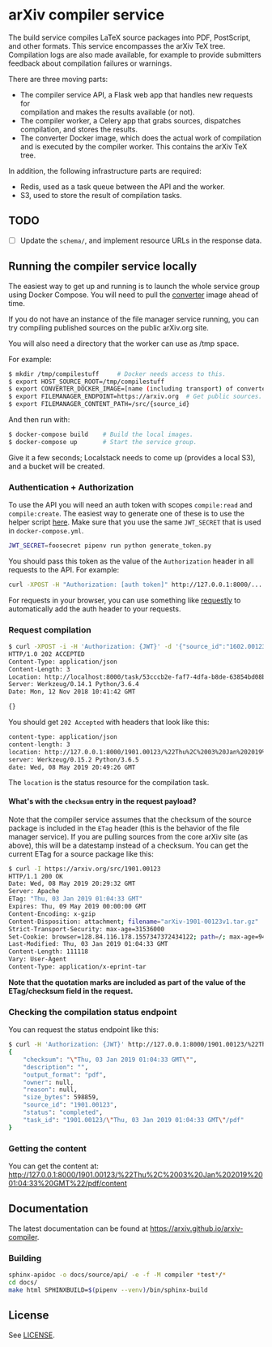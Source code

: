 # arXiv compiler service

The build service compiles LaTeX source packages into PDF, PostScript,
and other formats. This service encompasses the arXiv TeX tree. Compilation
logs are also made available, for example to provide submitters feedback about
compilation failures or warnings.

There are three moving parts:
- The compiler service API, a Flask web app that handles new requests for  
  compilation and makes the results available (or not).
- The compiler worker, a Celery app that grabs sources, dispatches compilation,
  and stores the results.
- The converter Docker image, which does the actual work of compilation and is
  executed by the compiler worker. This contains the arXiv TeX tree.

In addition, the following infrastructure parts are required:
- Redis, used as a task queue between the API and the worker.
- S3, used to store the result of compilation tasks.

## TODO

- [ ] Update the ``schema/``, and implement resource URLs in the response data.

## Running the compiler service locally

The easiest way to get up and running is to launch the whole service group
using Docker Compose. You will need to pull the [converter](https://github.com/arXiv/arxiv-converter/tree/develop) image ahead of time.

If you do not have an instance of the file manager service running, you can
try compiling published sources on the public arXiv.org site.

You will also need a directory that the worker can use as /tmp space.

For example:

```bash
$ mkdir /tmp/compilestuff     # Docker needs access to this.
$ export HOST_SOURCE_ROOT=/tmp/compilestuff
$ export CONVERTER_DOCKER_IMAGE=[name (including transport) of converter image]
$ export FILEMANAGER_ENDPOINT=https://arxiv.org  # Get public sources.
$ export FILEMANAGER_CONTENT_PATH=/src/{source_id}
```

And then run with:

```bash
$ docker-compose build    # Build the local images.
$ docker-compose up       # Start the service group.
```

Give it a few seconds; Localstack needs to come up (provides a local S3), and
a bucket will be created.

### Authentication + Authorization

To use the API you will need an auth token with scopes ``compile:read`` and
``compile:create``. The easiest way to generate one of these is to use the
helper script
[here](https://github.com/arXiv/arxiv-auth/blob/develop/generate_token.py).
Make sure that you use the same ``JWT_SECRET`` that is used in
``docker-compose.yml``.


```bash
JWT_SECRET=foosecret pipenv run python generate_token.py
```

You should pass this token as the value of the ``Authorization`` header in
all requests to the API. For example:

```bash
curl -XPOST -H "Authorization: [auth token]" http://127.0.0.1:8000/...
```

For requests in your browser, you can use something like
[requestly](https://chrome.google.com/webstore/detail/requestly-redirect-url-mo/mdnleldcmiljblolnjhpnblkcekpdkpa?hl=en)
to automatically add the auth header to your requests.

### Request compilation

```bash
$ curl -XPOST -i -H 'Authorization: {JWT}' -d '{"source_id":"1602.00123","checksum":"\"Tue, 02 Feb 2016 01:04:33 GMT\"","format":"pdf"}' http://localhost:8000/
HTTP/1.0 202 ACCEPTED
Content-Type: application/json
Content-Length: 3
Location: http://localhost:8000/task/53cccb2e-faf7-4dfa-b8de-63854bd08b0a
Server: Werkzeug/0.14.1 Python/3.6.4
Date: Mon, 12 Nov 2018 10:41:42 GMT

{}
```

You should get ``202 Accepted`` with headers that look like this:

```bash
content-type: application/json
content-length: 3
location: http://127.0.0.1:8000/1901.00123/%22Thu%2C%2003%20Jan%202019%2001:04:33%20GMT%22/pdf
server: Werkzeug/0.15.2 Python/3.6.5
date: Wed, 08 May 2019 20:49:26 GMT
```

The ``location`` is the status resource for the compilation task.

#### What's with the ``checksum`` entry in the request payload?

Note that the compiler service assumes that the checksum of the source package
is included in the ``ETag`` header (this is the behavior of the file manager
service). If you are pulling sources from the core arXiv site (as above), this
will be a datestamp instead of a checksum. You can get the current ETag for a
source package like this:

```bash
$ curl -I https://arxiv.org/src/1901.00123
HTTP/1.1 200 OK
Date: Wed, 08 May 2019 20:29:32 GMT
Server: Apache
ETag: "Thu, 03 Jan 2019 01:04:33 GMT"
Expires: Thu, 09 May 2019 00:00:00 GMT
Content-Encoding: x-gzip
Content-Disposition: attachment; filename="arXiv-1901-00123v1.tar.gz"
Strict-Transport-Security: max-age=31536000
Set-Cookie: browser=128.84.116.178.1557347372434122; path=/; max-age=946080000; domain=.arxiv.org
Last-Modified: Thu, 03 Jan 2019 01:04:33 GMT
Content-Length: 111118
Vary: User-Agent
Content-Type: application/x-eprint-tar
```

**Note that the quotation marks are included as part of the value of the ETag/checksum
field in the request.**

### Checking the compilation status endpoint

You can request the status endpoint like this:

```bash
$ curl -H 'Authorization: {JWT}' http://127.0.0.1:8000/1901.00123/%22Thu%2C%2003%20Jan%202019%2001:04:33%20GMT%22/pdf
{
    "checksum": "\"Thu, 03 Jan 2019 01:04:33 GMT\"",
    "description": "",
    "output_format": "pdf",
    "owner": null,
    "reason": null,
    "size_bytes": 598859,
    "source_id": "1901.00123",
    "status": "completed",
    "task_id": "1901.00123/\"Thu, 03 Jan 2019 01:04:33 GMT\"/pdf"
}
```

### Getting the content

You can get the content at:
http://127.0.0.1:8000/1901.00123/%22Thu%2C%2003%20Jan%202019%2001:04:33%20GMT%22/pdf/content


## Documentation

The latest documentation can be found at
https://arxiv.github.io/arxiv-compiler.

### Building

```bash
sphinx-apidoc -o docs/source/api/ -e -f -M compiler *test*/*
cd docs/
make html SPHINXBUILD=$(pipenv --venv)/bin/sphinx-build
```


## License

See [LICENSE](./LICENSE).
